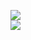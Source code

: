 [![](https://img.shields.io/badge/Made%20With-Github%20Spray-lightgrey.svg?style=for-the-badge&logo=github)](https://github.com/Annihil/github-spray#1617)  
[![](https://i.imgur.com/2DrTn0Z.gif)](https://github.com/Annihil/github-spray)